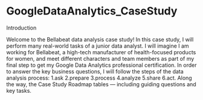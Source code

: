# GoogleDataAnalytics_CaseStudy
Introduction

Welcome to the Bellabeat data analysis case study! In this case study, I will perform many real-world tasks of a junior data
analyst. I will imagine I am working for Bellabeat, a high-tech manufacturer of health-focused products for women, and
meet different characters and team members as part of my final step to get my Google Data Analytics professional certification. In order to answer the key business questions, I will follow the steps of the
data analysis process: 
  1.ask 
  2.prepare
  3.process 
  4.analyze
  5.share
  6.act. 
Along the way, the Case Study Roadmap tables —
including guiding questions and key tasks.

